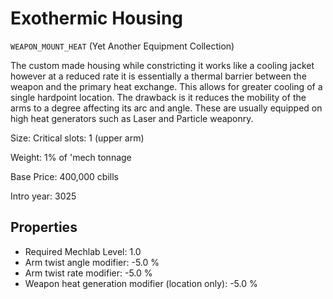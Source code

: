 # Exothermic Housing

`WEAPON_MOUNT_HEAT` (Yet Another Equipment Collection)

The custom made housing while constricting it works like a cooling jacket however at a reduced rate it is essentially a thermal barrier between the weapon and the primary heat exchange. This allows for greater cooling of a single hardpoint location. The drawback is it reduces the mobility of the arms to a degree affecting its arc and angle. These are usually equipped on high heat generators such as Laser and Particle weaponry.

Size: Critical slots: 1 (upper arm)

Weight: 1% of 'mech tonnage

Base Price: 400,000 cbills

Intro year: 3025

## Properties
* Required Mechlab Level: 1.0 
* Arm twist angle modifier: -5.0 %
* Arm twist rate modifier: -5.0 %
* Weapon heat generation modifier (location only): -5.0 %
